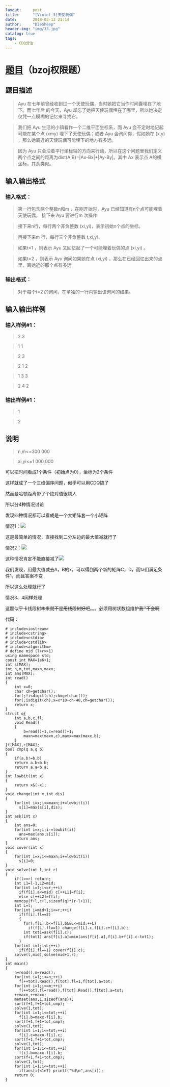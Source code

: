 ```yaml
---
layout:     post
title:      "[Violet 3]天使玩偶"
date:       2018-03-13 21:14
author:     "DieSheep"
header-img: "img/33.jpg"
catalog: true
tags:
    - CDQ分治
---
```

# [题目](https://www.luogu.org/problemnew/show/P4169)（bzoj权限题）
## 题目描述
>Ayu 在七年前曾经收到过一个天使玩偶，当时她把它当作时间囊埋在了地下。而七年后 的今天，Ayu 却忘了她把天使玩偶埋在了哪里，所以她决定仅凭一点模糊的记忆来寻找它。

>我们把 Ayu 生活的小镇看作一个二维平面坐标系，而 Ayu 会不定时地记起可能在某个点 (xmy) 埋下了天使玩偶；或者 Ayu 会询问你，假如她在 (x,y) ，那么她离近的天使玩偶可能埋下的地方有多远。

>因为 Ayu 只会沿着平行坐标轴的方向来行动，所以在这个问题里我们定义两个点之间的距离为dist(A,B)=|Ax-Bx|+|Ay-By|。其中 Ax 表示点 A的横坐标，其余类似。

## 输入输出格式
### 输入格式：
>第一行包含两个整数n和m ，在刚开始时，Ayu 已经知道有n个点可能埋着天使玩偶， 接下来 Ayu 要进行m 次操作

>接下来n行，每行两个非负整数 (xi,yi)，表示初始n个点的坐标。

>再接下来m 行，每行三个非负整数 t,xi,yi。

>如果t=1 ，则表示 Ayu 又回忆起了一个可能埋着玩偶的点 (xi,yi) 。

>如果t=2 ，则表示 Ayu 询问如果她在点 (xi,yi) ，那么在已经回忆出来的点里，离她近的那个点有多远

### 输出格式：
>对于每个t=2 的询问，在单独的一行内输出该询问的结果。

## 输入输出样例
### 输入样例#1： 
>2 3 

>1 1 

>2 3 

>2 1 2 

>1 3 3 

>2 4 2

### 输出样例#1： 
>1 

>2

## 说明
>n,m<=300 000

>xi,yi<=1 000 000

可以把时间看成1个条件（初始点为0），坐标为2个条件

这样就成了一个三维偏序问题，~~似乎~~可以用CDQ搞了

然而曼哈顿距离带了个绝对值很烦人

所以分4种情况讨论

发现四种情况都可以看成是一个大矩阵套一个小矩阵

情况1：![](/img/study/angel1.png)

这是最简单的情况，直接找到二分左边的最大值减就行了

情况2：![](/img/study/angel2.png)

这种情况肯定不能直接减了![](/img/study/angel3.png)

我们发现，用最大值减去A，B的x，可以得到两个新的矩阵C，D，而ta们满足条件1，而且答案不变

所以这么处理就行了

情况3、4同样处理

这题似乎卡线段树~~本来就不是用线段树好吧~~。。。必须用树状数组维护~~我™不会啊~~

代码：
```
# include<iostream>
# include<cstring>
# include<cstdio>
# include<cstdlib>
# include<algorithm> 
# define mid (l+r>>1)
using namespace std;
const int MAX=1e6+1;
int s[MAX];
int n,m,tot,maxn,maxx;
int ans[MAX];
int read()
{
	int x=0;
	char ch=getchar();
	for(;!isdigit(ch);ch=getchar());
	for(;isdigit(ch);x=x*10+ch-48,ch=getchar());
	return x;
}
struct q{
	int a,b,c,fl;
	void Read()
	{
		b=read()+1,c=read()+1;
		maxn=max(maxn,c),maxx=max(maxx,b);
	}
}f[MAX],c[MAX];
bool cmp(q a,q b)
{
	if(a.b!=b.b)
	return a.b<b.b;
	return a.a<b.a;
}
int lowbit(int x)
{
	return x&(-x);
}
void change(int x,int dis)
{
	for(int i=x;i<=maxn;i+=lowbit(i))
	  s[i]=max(s[i],dis);
}
int ask(int x)
{
	int ans=0;
	for(int i=x;i;i-=lowbit(i))
	  ans=max(ans,s[i]);
	return ans;
}
void cover(int x)
{
	for(int i=x;i<=maxn;i+=lowbit(i))
	  s[i]=0;
}
void solve(int l,int r)
{
	if(l==r) return;
	int L1=l-1,L2=mid;
	for(int i=l;i<=r;++i)
	  if(f[i].a<=mid) c[++L1]=f[i];
	  else c[++L2]=f[i];
	memcpy(f+l,c+l,sizeof(q)*(r-l+1));
	int L=l;
	for(int i=mid+1;i<=r;++i)
	  if(f[i].fl==2)
	  {
	  	for(;f[L].b<=f[i].b&&L<=mid;++L)
	  	  if(f[L].fl==1) change(f[L].c,f[L].c+f[L].b);
	  	int tot1=ask(f[i].c);
		if(tot1) ans[f[i].a]=min(ans[f[i].a],f[i].b+f[i].c-tot1);
	  }
	for(int i=l;i<L;++i)
	  if(f[i].fl==1) cover(f[i].c);
	solve(l,mid),solve(mid+1,r);
}
int main()
{
	n=read(),m=read();
	for(int i=1;i<=n;++i)
	  f[++tot].Read(),f[tot].fl=1,f[tot].a=tot;
	for(int i=1;i<=m;++i)
	  f[++tot].fl=read(),f[tot].Read(),f[tot].a=tot;
	++maxn,++maxx;
	memset(ans,1,sizeof(ans));
	sort(f+1,f+1+tot,cmp);
	solve(1,tot);
	for(int i=1;i<=tot;++i)
	  f[i].b=maxx-f[i].b;
	sort(f+1,f+1+tot,cmp);
	solve(1,tot);
	for(int i=1;i<=tot;++i)
	  f[i].c=maxn-f[i].c;
	sort(f+1,f+1+tot,cmp);
	solve(1,tot);
	for(int i=1;i<=tot;++i)
	  f[i].b=maxx-f[i].b;
	sort(f+1,f+1+tot,cmp);
	solve(1,tot);
	for(int i=1;i<=tot;++i)
	  if(ans[i]<1e7) printf("%d\n",ans[i]);
	return 0;
}
```
